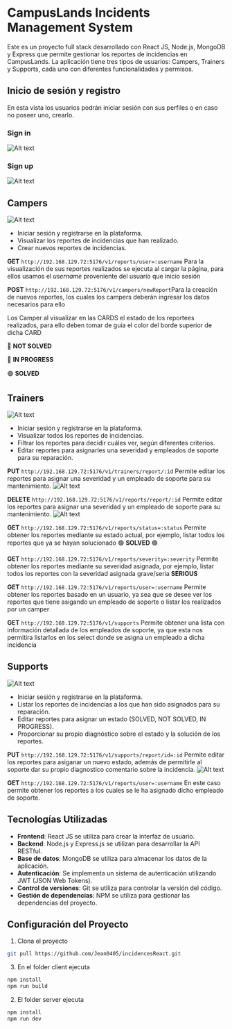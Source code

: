 # CampusLands Incidents Management System

Este es un proyecto full stack desarrollado con React JS, Node.js, MongoDB y Express que permite gestionar los reportes de incidencias en CampusLands. La aplicación tiene tres tipos de usuarios: Campers, Trainers y Supports, cada uno con diferentes funcionalidades y permisos.

## Inicio de sesión y registro
En esta vista los usuarios podrán iniciar sesión con sus perfiles o en caso no poseer uno, crearlo.

### Sign in
![Alt text](./client/public/image-6.png)

### Sign up
![Alt text](./client/public/image-7.png)

## Campers
![Alt text](./client/public/image.png)

- Iniciar sesión y registrarse en la plataforma.
- Visualizar los reportes de incidencias que han realizado.
- Crear nuevos reportes de incidencias.

**GET** `http://192.168.129.72:5176/v1/reports/user=:username` Para la visualización de sus reportes realizados se ejecuta al cargar la página, para ellos usamos el *username* proveniente del usuario que inicio sesión

**POST** `http://192.168.129.72:5176/v1/campers/newReport`Para la creación de nuevos reportes, los cuales los campers deberán ingresar los datos necesarios para ello

Los Camper al visualizar en las CARDS el estado de los reportees realizados, para ello deben tomar de guia el color del borde superior de dicha CARD
 
 🔴 **NOT SOLVED**

 🔵 **IN PROGRESS**

 🟢 **SOLVED**


## Trainers
![Alt text](./client//public/image-1.png)

- Iniciar sesión y registrarse en la plataforma.
- Visualizar todos los reportes de incidencias.
- Filtrar los reportes para decidir cuáles ver, según diferentes criterios.
- Editar reportes para asignarles una severidad y empleados de soporte para su reparación.

**PUT** `http://192.168.129.72:5176/v1/trainers/report/:id` Permite editar los reportes para asignar una severidad y un empleado de soporte para su mantenimiento.
![Alt text](./client/public/image-2.png)

**DELETE** `http://192.168.129.72:5176/v1/reports/report/:id` Permite editar los reportes para asignar una severidad y un empleado de soporte para su mantenimiento.
![Alt text](./client/public/image-3.png)

**GET** `http://192.168.129.72:5176/v1/reports/status=:status` Permite obtener los reportes mediante su estado actual, por ejemplo, listar todos los reportes que ya se hayan solucionado  🟢 **SOLVED** 🟢

**GET** `http://192.168.129.72:5176/v1/reports/severity=:severity` Permite obtener los reportes mediante su severidad asignada, por ejemplo, listar todos los reportes con la severidad asignada grave/seria **SERIOUS** 

**GET** `http://192.168.129.72:5176/v1/reports/user=:username` Permite obtener los reportes basado en un usuario, ya sea que se desee ver los reportes que tiene asigando un empleado de soporte o listar los realizados por un camper

**GET** `http://192.168.129.72:5176/v1/supports` Permite obtener una lista con información detallada de los empleados de soporte, ya que esta nos permitira listarlos en los select donde se asigna un empleado a dicha incidencia

## Supports
![Alt text](./client/public/image-4.png)

- Iniciar sesión y registrarse en la plataforma.
- Listar los reportes de incidencias a los que han sido asignados para su reparación.
- Editar reportes para asignar un estado (SOLVED, NOT SOLVED, IN PROGRESS).
- Proporcionar su propio diagnóstico sobre el estado y la solución de los reportes.

**PUT** `http://192.168.129.72:5176/v1/supports/report/id=:id` Permite editar los reportes para asiganar un nuevo estado, además de permitirle al soporte dar su propio diagnostico comentario sobre la incidencia.
![Alt text](./client/public/image-5.png)

**GET** `http://192.168.129.72:5176/v1/reports/user=:username` En este caso permite obtener los reportes a los cuales se le ha asignado dicho empleado de soporte.

## Tecnologías Utilizadas

- **Frontend**: React JS se utiliza para crear la interfaz de usuario.
- **Backend**: Node.js y Express.js se utilizan para desarrollar la API RESTful.
- **Base de datos**: MongoDB se utiliza para almacenar los datos de la aplicación.
- **Autenticación**: Se implementa un sistema de autenticación utilizando JWT (JSON Web Tokens).
- **Control de versiones**: Git se utiliza para controlar la versión del código.
- **Gestión de dependencias**: NPM se utiliza para gestionar las dependencias del proyecto.

## Configuración del Proyecto

1. Clona el proyecto
```bash
git pull https://github.com/Jean0405/incidencesReact.git
```

3. En el folder client ejecuta 
```bash
npm install
npm run build
```
2. El folder server ejecuta 
```bash
npm install
npm run dev
```